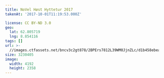 ```yaml
---
title: NoVel Høst Hyttetur 2017
takenAt: '2017-10-01T11:19:53.000Z'

license: CC BY-ND 3.0
geo:
  lat: 62.805719
  lng: 8.854116
tags: []
url: >-
  //images.ctfassets.net/bncv3c2gt878/2BPErs7812L39WM0JjnZLc/d1b458ebea83a34cad57580c6ae1a0f0/novel-hst-hyttetur-2017_37437074761_o
size: 3230405
image:
  width: 4192
  height: 2358
---
```

